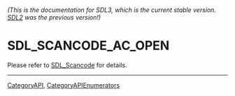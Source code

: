 ###### (This is the documentation for SDL3, which is the current stable version. [SDL2](https://wiki.libsdl.org/SDL2/) was the previous version!)
# SDL_SCANCODE_AC_OPEN

Please refer to [SDL_Scancode](SDL_Scancode) for details.

----
[CategoryAPI](CategoryAPI), [CategoryAPIEnumerators](CategoryAPIEnumerators)

